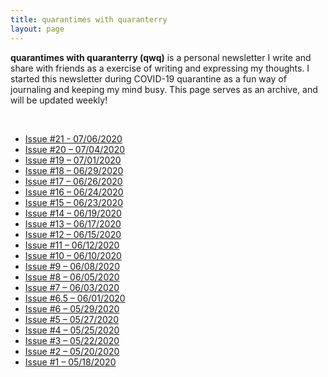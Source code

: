 ```yaml
---
title: quarantimes with quaranterry
layout: page
---
```


<p><b>quarantimes with quaranterry (qwq)</b> is a personal newsletter I write and share with friends as a
    exercise of writing and expressing my thoughts. I started this newsletter during COVID-19 quarantine as
    a fun way of journaling and keeping my mind busy. This page serves as an archive, and will be updated
    weekly!</p>
<br />
<ul>
    <li><a href="https://us18.campaign-archive.com/?u=db243fb6188e96b64d90183a2&id=234ec99675">Issue #21 -
            07/06/2020</a></li>
    <li><a href="https://us18.campaign-archive.com/?u=db243fb6188e96b64d90183a2&id=1da764d448">Issue #20 –
            07/04/2020</a></li>
    <li><a href="https://us18.campaign-archive.com/?u=db243fb6188e96b64d90183a2&id=6ea8cb628e">Issue #19 –
            07/01/2020</a></li>
    <li><a href="https://us18.campaign-archive.com/?u=db243fb6188e96b64d90183a2&id=663a6d2405">Issue #18 –
            06/29/2020</a></li>
    <li><a href="https://us18.campaign-archive.com/?u=db243fb6188e96b64d90183a2&id=cbcaa2cf0b">Issue #17 –
            06/26/2020</a></li>
    <li><a href="https://us18.campaign-archive.com/?u=db243fb6188e96b64d90183a2&id=4373ef42e6">Issue #16 –
            06/24/2020</a></li>
    <li><a href="https://us18.campaign-archive.com/?u=db243fb6188e96b64d90183a2&id=3c93ec8f65">Issue #15 –
            06/23/2020</a></li>
    <li><a href="https://us18.campaign-archive.com/?u=db243fb6188e96b64d90183a2&id=dc82b1210c">Issue #14 –
            06/19/2020</a></li>
    <li><a href="https://us18.campaign-archive.com/?u=db243fb6188e96b64d90183a2&id=c5d603e7dd">Issue #13 –
            06/17/2020</a></li>
    <li><a href="https://us18.campaign-archive.com/?u=db243fb6188e96b64d90183a2&id=af0ecd1c75">Issue #12 –
            06/15/2020</a></li>
    <li><a href="https://us18.campaign-archive.com/?u=db243fb6188e96b64d90183a2&id=66d008f4c8">Issue #11 –
            06/12/2020</a></li>
    <li><a href="https://us18.campaign-archive.com/?u=db243fb6188e96b64d90183a2&id=faa1d8f23b">Issue #10 –
            06/10/2020</a></li>
    <li><a href="https://us18.campaign-archive.com/?u=db243fb6188e96b64d90183a2&id=19106f5388">Issue #9 –
            06/08/2020</a></li>
    <li><a href="https://us18.campaign-archive.com/?u=db243fb6188e96b64d90183a2&id=bc9b72614e">Issue #8 –
            06/05/2020</a></li>
    <li><a href="https://us18.campaign-archive.com/?u=db243fb6188e96b64d90183a2&id=bbbbdf8d83">Issue #7 –
            06/03/2020</a></li>
    <li><a href="https://us18.campaign-archive.com/?u=db243fb6188e96b64d90183a2&id=b6bb3d3369">Issue #6.5 –
            06/01/2020</a></li>
    <li><a href="https://us18.campaign-archive.com/?u=db243fb6188e96b64d90183a2&id=c34b4af376">Issue #6 –
            05/29/2020</a></li>
    <li><a href="https://us18.campaign-archive.com/?u=db243fb6188e96b64d90183a2&id=3f361bafd7">Issue #5 –
            05/27/2020</a></li>
    <li><a href="https://us18.campaign-archive.com/?u=db243fb6188e96b64d90183a2&id=c74c50e0b3">Issue #4 –
            05/25/2020</a></li>
    <li><a href="https://us18.campaign-archive.com/?u=db243fb6188e96b64d90183a2&id=b95a409f50">Issue #3 –
            05/22/2020</a></li>
    <li><a href="https://us18.campaign-archive.com/?u=db243fb6188e96b64d90183a2&id=7531d5f38d">Issue #2 –
            05/20/2020</a></li>
    <li><a href="https://us18.campaign-archive.com/?u=db243fb6188e96b64d90183a2&id=2e470418a2">Issue #1 –
            05/18/2020</a></li>
</ul>